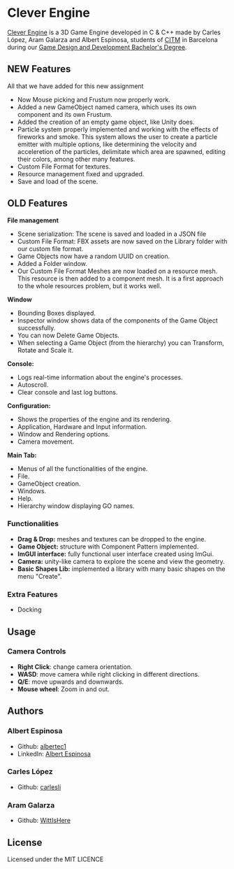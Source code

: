 # Clever Engine

[Clever Engine](https://github.com/WittIsHere/Clever-Engine) is a 3D Game Engine developed in C & C++ made by Carles López, Aram Galarza and Albert Espinosa, students of [CITM](https://www.citm.upc.edu/) in Barcelona during our [Game Design and Development Bachelor's Degree](https://www.citm.upc.edu/cat/estudis/grau-videojocs-bcn/).

## NEW Features
All that we have added for this new assignment
* Now Mouse picking and Frustum now properly work.
* Added a new GameObject named camera, which uses its own component and its own Frustum.
* Added the creation of an empty game object, like Unity does.
* Particle system properly implemented and working with the effects of fireworks and smoke. This system allows the user to create a particle emitter with multiple options,
like determining the velocity and acceleretion of the particles, delimitate which area are spawned, editing their colors, among other many features.
* Custom File Format for textures.
* Resource management fixed and upgraded.
* Save and load of the scene.

## OLD Features

**File management**
* Scene serialization: The scene is saved and loaded in a JSON file
* Custom File Format: FBX assets are now saved on the Library folder with our custom file format.
* Game Objects now have a random UUID on creation.
* Added a Folder window.
* Our Custom File Format Meshes are now loaded on a resource mesh. This resource is then added to a component mesh. It is a first approach to the whole resources problem, but it works well. 

**Window**
* Bounding Boxes displayed.
* Inspector window shows data of the components of the Game Object successfully.
* You can now Delete Game Objects.
* When selecting a Game Object (from the hierarchy) you can Transform, Rotate and Scale it.

**Console:**
* Logs real-time information about the engine's processes.
* Autoscroll.
* Clear console and last log buttons.

**Configuration:**
* Shows the properties of the engine and its rendering.
* Application, Hardware and Input information.
* Window and Rendering options.
* Camera movement.

**Main Tab:**
* Menus of all the functionalities of the engine.
* File.
* GameObject creation.
* Windows.
* Help.
* Hierarchy window displaying GO names.

### Functionalities

* **Drag & Drop:** meshes and textures can be dropped to the engine.
* **Game Object:** structure with Component Pattern implemented.
* **ImGUI interface:** fully functional user interface created using ImGui.
* **Camera:** unity-like camera to explore the scene and view the geometry.
* **Basic Shapes Lib:** implemented a library with many basic shapes on the menu "Create".

### Extra Features

* Docking

## Usage

### Camera Controls

* **Right Click**: change camera orientation.
* **WASD**: move camera while right clicking in different directions.
* **Q/E**: move upwards and downwards.
* **Mouse wheel**: Zoom in and out.


## Authors

### Albert Espinosa

- Github: [albertec1](https://github.com/albertec1)
- LinkedIn: [Albert Espinosa](https://www.linkedin.com/in/albert-espinosa-castillo-29860a1a2/)
	
### Carles López
 - Github: [carlesli](https://github.com/carlesli)
### Aram Galarza

- Github: [WittIsHere](https://github.com/WittIsHere)


## License

Licensed under the MIT LICENCE
